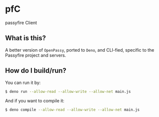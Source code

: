 # pfC
passyfire Client
## What is this?
A better version of `OpenPassy`, ported to `Deno`, and CLI-fied, specific to the Passyfire project and servers.
## How do I build/run?
You can run it by:
```bash
$ deno run --allow-read --allow-write --allow-net main.js
```
And if you want to compile it:
```bash
$ deno compile --allow-read --allow-write --allow-net main.js
```